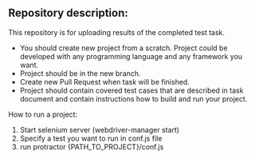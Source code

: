 ## Repository description:

This repository is for uploading results of the completed test task.

- You should create new project from a scratch. Project could be developed with any programming language and any framework you want.
- Project should be in the new branch. 
- Create new Pull Request when task will be finished.
- Project should contain covered test cases that are described in task document and contain instructions how to build and run your project.


How to run a project:
1. Start selenium server (webdriver-manager start)
2. Specify a test you want to run in conf.js file
3. run protractor {PATH_TO_PROJECT}/conf.js